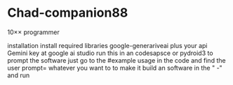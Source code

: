 # Chad-companion88
10×× programmer 

installation
install required libraries google-generariveai
plus your api Gemini key at google ai studio run this in  an codesapsce or pydroid3 to prompt the software just go to the #example usage in the code and find the user prompt= whatever you want to to make it build an software in the " -"
and run

